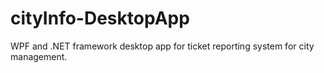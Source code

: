 # cityInfo-DesktopApp
WPF and .NET framework desktop app for ticket reporting system for city management.
